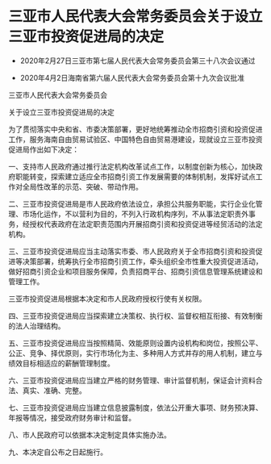 # 三亚市人民代表大会常务委员会关于设立三亚市投资促进局的决定

- 2020年2月27日三亚市第七届人民代表大会常务委员会第三十八次会议通过

- 2020年4月2日海南省第六届人民代表大会常务委员会第十九次会议批准

<!-- INFO END -->

三亚市人民代表大会常务委员会

关于设立三亚市投资促进局的决定

为了贯彻落实中央和省、市委决策部署，更好地统筹推动全市招商引资和投资促进工作，服务海南自由贸易试验区、中国特色自由贸易港建设，现就设立三亚市投资促进局作出如下决定：

一、支持市人民政府通过推行法定机构改革试点工作，以制度创新为核心，加快政府职能转变，探索建立适应全市招商引资工作发展需要的体制机制，发挥好试点工作对全局性改革的示范、突破、带动作用。

二、三亚市投资促进局是市人民政府依法设立，承担公共服务职能，实行企业化管理、市场化运作，不以营利为目的，不列入行政机构序列，不从事法定职责外事务，经授权代表政府在法定职责范围内开展招商引资和投资促进等经贸活动的法定机构。

三、三亚市投资促进局应当主动落实市委、市人民政府关于全市招商引资和投资促进等决策部署，统筹执行全市招商引资工作，牵头组织全市性重大投资促进活动，做好招商引资企业和项目服务保障，负责招商平台、招商引资信息管理系统建设和管理工作。

三亚市投资促进局根据本决定和市人民政府授权行使有关权限。

四、三亚市投资促进局应当探索建立决策权、执行权、监督权相互衔接、有效制衡的法人治理结构。

五、三亚市投资促进局应当按照精简、效能原则设置内设机构和岗位，按照公平、公正、竞争、择优原则，实行市场化为主、多种用人方式并存的用人机制，建立与绩效目标相适应的薪酬管理制度。

六、三亚市投资促进局应当建立严格的财务管理、审计监督机制，保证会计资料合法、真实、准确、完整。

七、三亚市投资促进局应当建立信息披露制度，依法公开重大事项、财务预决算、年报等情况，接受政府财务审计和监督。

八、市人民政府可以依据本决定制定具体实施办法。

九、本决定自公布之日起施行。
